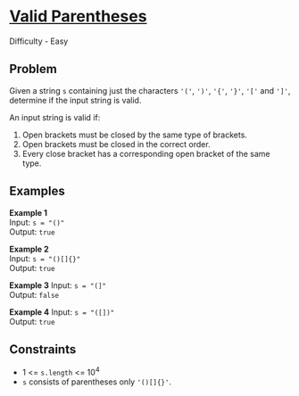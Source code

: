 # [Valid Parentheses](https://leetcode.com/problems/valid-parentheses/description/)

Difficulty - Easy

## Problem

Given a string `s` containing just the characters `'('`, `')'`, `'{'`, `'}'`, `'['` and `']'`, determine if the input string is valid.

An input string is valid if:

1. Open brackets must be closed by the same type of brackets.
2. Open brackets must be closed in the correct order.
3. Every close bracket has a corresponding open bracket of the same type.

## Examples

**Example 1**  
Input: `s = "()"`  
Output: `true`

**Example 2**  
Input: `s = "()[]{}"`  
Output: `true`

**Example 3**
Input: `s = "(]"`  
Output: `false`

**Example 4**
Input: `s = "([])"`  
Output: `true`

## Constraints

- 1 <= `s.length` <= 10<sup>4</sup>
- `s` consists of parentheses only `'()[]{}'`.
